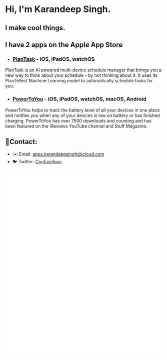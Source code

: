 # Hi, I'm Karandeep Singh.

## I make cool things.

## I have 2 apps on the Apple App Store

- ### [PlanTask](https://apps.apple.com/sg/app/plantask/id1516651532) - iOS, iPadOS, watchOS
PlanTask is an AI powered multi-device schedule manager that brings you a new way to think about your schedule - by not thinking about it. It uses its PlanTellect Machine Learning model to automatically schedule tasks for you.

- ### [PowerToYou](https://confuseious.github.io/PowerToYou) - iOS, iPadOS, watchOS, macOS, Android
PowerToYou helps to track the battery level of all your devices in one place and notifies you when any of your devices is low on battery or has finished charging. PowerToYou has over 7500 downloads and counting and has been featured on the iReviews YouTube channel and Stuff Magazine. 

## 📱Contact:
- ✉️ Email: [apps.karandeepsingh@icloud.com](mailto:apps.karandeepsingh@icloud.com)
- 🐦 Twitter: [ConfuseIous](https://twitter.com/confuseious)

![Stats](https://github.com/confuseious/github-stats/blob/master/generated/overview.svg)
![Langs](https://github.com/confuseious/github-stats/blob/master/generated/languages.svg)


